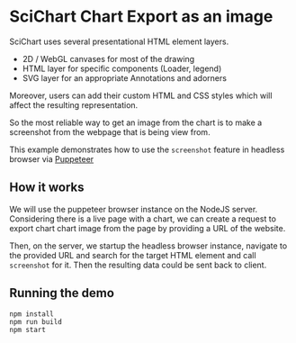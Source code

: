 # SciChart Chart Export as an image

SciChart uses several presentational HTML element layers.

-   2D / WebGL canvases for most of the drawing
-   HTML layer for specific components (Loader, legend)
-   SVG layer for an appropriate Annotations and adorners

Moreover, users can add their custom HTML and CSS styles which will affect the resulting representation.

So the most reliable way to get an image from the chart is to make a screenshot from the webpage that is being view from.

This example demonstrates how to use the `screenshot` feature in headless browser via [Puppeteer](https://pptr.dev/)

## How it works

We will use the puppeteer browser instance on the NodeJS server.
Considering there is a live page with a chart, we can create a request to export chart chart image from the page by providing a URL of the website.

Then, on the server, we startup the headless browser instance, navigate to the provided URL and search for the target HTML element and call `screenshot` for it.
Then the resulting data could be sent back to client.

## Running the demo

```
npm install
npm run build
npm start
```
